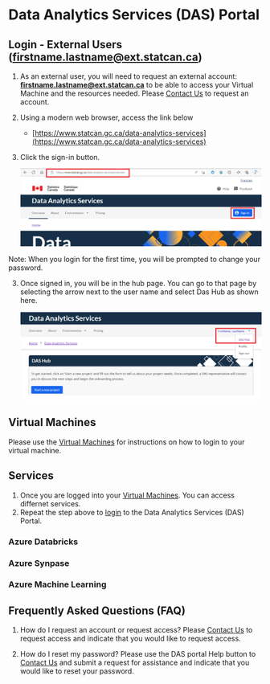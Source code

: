 # Data Analytics Services (DAS) Portal
## Login - External Users (firstname.lastname@ext.statcan.ca)   
1. As an external user, you will need to request an external account: **firstname.lastname@ext.statcan.ca** to be able to access your Virtual Machine and the resources needed.
Please [Contact Us](ContactUs.md) to request an account.

2. Using a modern web browser, access the link below
    - [https://www.statcan.gc.ca/data-analytics-services](https://www.statcan.gc.ca/data-analytics-services)

3. Click the sign-in button.   

    ![VM Sign In](images/DASSignIn.png)

Note: When you login for the first time, you will be prompted to change your password.

3. Once signed in, you will be in the hub page. You can go to that page by selecting the arrow next to the user name and select Das Hub as shown here.   

    ![DAS Hub](images/HubPage.png)

## Virtual Machines
Please use the [Virtual Machines](ExtVirtualMachines.md) for instructions on how to login to your virtual machine.

## Services
1. Once you are logged into your [Virtual Machines](ExtVirtualMachines.md). You can access differnet services.
2. Repeat the step above to [login](ExtLogin.md) to the Data Analytics Services (DAS) Portal.

 ### Azure Databricks

 ### Azure Synpase

 ### Azure Machine Learning

  
 ## Frequently Asked Questions (FAQ)
1. How do I request an account or request access?
    Please [Contact Us](ContactUs.md) to request access and indicate that you would like to request access.

2. How do I reset my password?
    Please use the DAS portal Help button to [Contact Us](ContactUs.md) and submit a request for assistance and indicate that you would like to reset your password.
       
<!-- 2. Once signed in, you will be in the hub page. You can go to that page by selecting the arrow next to the user name and select Das Hub as shown here.   

    ![DAS Hub](images/HubPage.png)     

3. You will see at the bottom of the hub page the Virtual Machine that you can access.
From the portal, you will be able to either
    -Start the VM
    -Stop the VM
    -Connect to the VM

    ![DAS Hub](images/StartStopVM.png)     

4. You will need to start your virtual machine and wait for your virtual machines to be in the "running" state. This can take a few minutes. (add image of running start and start button)
5. To connect to the VM, you will need to hit te Browser connect button. This will open a new page where you will be prompted to sign in using your credential provided to you by StatCan. Once launched, click the **Login** button.

    ![DAS Hub](images/BrowserConnect.png) 
    
Best Practices
1. You can stop  your virtual machine when not in use. All virtual machines are turned off every evening at 7 PM EST.
2. Do not share your password with others.


Frequently Asked Quesitons (FAQ)
1. I have forgotten my ext.statcan.ca password?
    Please use the DAS portal Help button to submit a request for assitance (add image)
2. I have forgotten my virtual machines username and password?
    Please use the DAS portal Help button to submit a request for assitance (add image)
 -->
